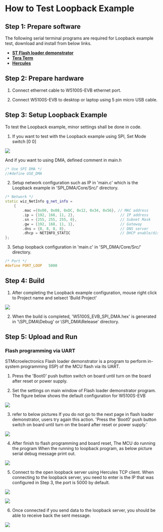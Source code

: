 # How to Test Loopback Example


## Step 1: Prepare software

The following serial terminal programs are required for Loopback example test, download and install from below links.

- [**ST Flash loader demonstrator**][link-st-flash]
- [**Tera Term**][link-tera_term]
- [**Hercules**][link-hercules]



## Step 2: Prepare hardware

1. Connect ethernet cable to W5100S-EVB ethernet port.

2. Connect W5100S-EVB to desktop or laptop using 5 pin micro USB cable.


## Step 3: Setup Loopback Example

To test the Loopback example, minor settings shall be done in code.

1. If you want to test with the Loopback example using SPI, Set Mode switch [0 0]

![][link-w5100s-evb-mode-sw-spi]

And if you want to using DMA, defined comment in main.h

```cpp
/* Use SPI DMA */
//#define USE_DMA 
```

2. Setup network configuration such as IP in 'main.c' which is the Loopback example in 'SPI_DMA/Core/Src/' directory.

```cpp
/* Network */
static wiz_NetInfo g_net_info =
    {
        .mac ={0x00, 0x08, 0xDC, 0x12, 0x34, 0x56}, // MAC address
        .ip = {192, 168, 11, 2},                     // IP address
        .sn = {255, 255, 255, 0},                    // Subnet Mask
        .gw = {192, 168, 11, 1},                     // Gateway
        .dns = {8, 8, 8, 8},                         // DNS server
        .dhcp = NETINFO_STATIC                       // DHCP enable/disable
};
```

3. Setup loopback configuration in 'main.c' in 'SPI_DMA/Core/Src/' directory.

```cpp
/* Port */
#define PORT_LOOP   5000
```


## Step 4: Build

1. After completing the Loopback example configuration, mouse right click to Project name and selsect 'Build Project'

![][link-build-project]

2. When the build is completed, 'W5100S_EVB_SPI_DMA.hex' is generated in '\SPI_DMA\Debug' or \SPI_DMA\Release' directory.


## Step 5: Upload and Run
### Flash programming via UART
STMicroelectronics Flash loader demonstrator is a program to perform in-system programming (ISP) of the MCU flash via its UART.

1. Press the 'Boot0' push button switch on board until turn on the board after reset or power supply.

2. Set the settings on main window of Flash loader demonstrator program. The figure below shows the default configuration for W5100S-EVB

![][link-flash_down]

3. refer to below pictures If you do not go to the next page in flash loader demonstrator, users try again this action. 'Press the 'Boot0' push button switch on board until turn on the board after reset or power supply.'

![][link-flash_down2]

4. After finish to flash programming and board reset, The MCU do running the program
When the running to loopback program, as below picture serial debug message print out.

![][link-w5100s-evb-terminal-start]

5. Connect to the open loopback server using Hercules TCP client. When connecting to the loopback server, you need to enter is the IP that was configured in Step 3, the port is 5000 by default.

![][link-connect_to_loopback_server_using_hercules_tcp_client_1]

![][link-connect_to_loopback_server_using_hercules_tcp_client_2]

6. Once connected if you send data to the loopback server, you should be able to receive back the sent message.

![][link-receive_back_sent_message]



<!--
Link
-->

[link-tera_term]: https://osdn.net/projects/ttssh2/releases/
[link-hercules]: https://www.hw-group.com/software/hercules-setup-utility
[link-st-flash]: https://www.st.com/en/development-tools/flasher-stm32.html
[link-w5100s-evb-mode-sw-spi]: https://github.com/Wiznet/W5100S-EVB/blob/master/static/images/w5100s-evb-mode-sw-spi.png
[link-build-project]: https://github.com/Wiznet/W5100S-EVB/blob/master/static/images/build-project.png
[link-flash_down]: https://github.com/Wiznet/W5100S-EVB/blob/master/static/images/flash_down.png
[link-flash_down2]: https://github.com/Wiznet/W5100S-EVB/blob/master/static/images/flash_down2.png
[link-w5100s-evb-terminal-start]: https://github.com/Wiznet/W5100S-EVB/blob/master/static/images/w5100s-evb-terminal-start.png
[link-connect_to_loopback_server_using_hercules_tcp_client_1]: https://github.com/Wiznet/W5100S-EVB/blob/master/static/images/connect_to_loopback_server_using_hercules_tcp_client_1.png
[link-connect_to_loopback_server_using_hercules_tcp_client_2]: https://github.com/Wiznet/W5100S-EVB/blob/master/static/images/connect_to_loopback_server_using_hercules_tcp_client_2.png
[link-receive_back_sent_message]: https://github.com/Wiznet/W5100S-EVB/blob/master/static/images/loopback/receive_back_sent_message.png
